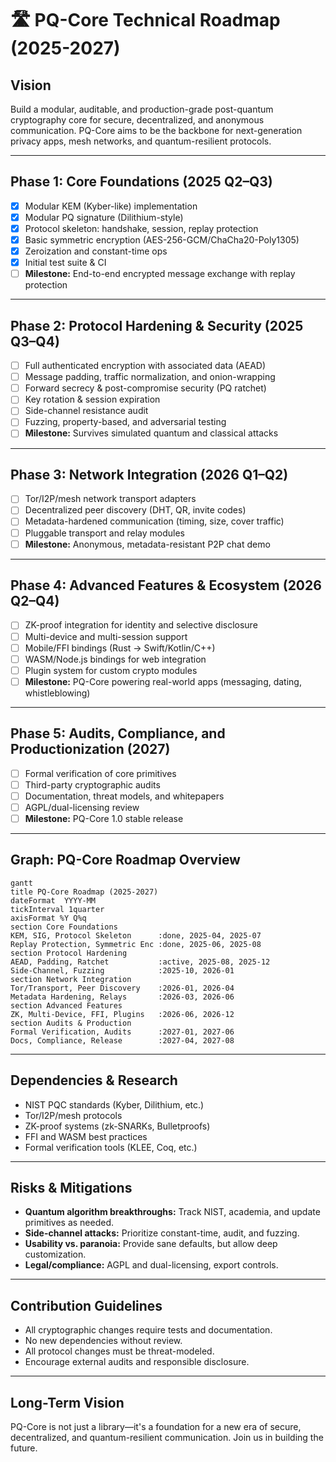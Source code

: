 # 🛣️ PQ-Core Technical Roadmap (2025-2027)

## Vision

Build a modular, auditable, and production-grade post-quantum cryptography core for secure, decentralized, and anonymous communication. PQ-Core aims to be the backbone for next-generation privacy apps, mesh networks, and quantum-resilient protocols.

---

## Phase 1: Core Foundations (2025 Q2–Q3)

- [x] Modular KEM (Kyber-like) implementation
- [x] Modular PQ signature (Dilithium-style)
- [x] Protocol skeleton: handshake, session, replay protection
- [x] Basic symmetric encryption (AES-256-GCM/ChaCha20-Poly1305)
- [x] Zeroization and constant-time ops
- [x] Initial test suite & CI
- [ ] **Milestone:** End-to-end encrypted message exchange with replay protection

---

## Phase 2: Protocol Hardening & Security (2025 Q3–Q4)

- [ ] Full authenticated encryption with associated data (AEAD)
- [ ] Message padding, traffic normalization, and onion-wrapping
- [ ] Forward secrecy & post-compromise security (PQ ratchet)
- [ ] Key rotation & session expiration
- [ ] Side-channel resistance audit
- [ ] Fuzzing, property-based, and adversarial testing
- [ ] **Milestone:** Survives simulated quantum and classical attacks

---

## Phase 3: Network Integration (2026 Q1–Q2)

- [ ] Tor/I2P/mesh network transport adapters
- [ ] Decentralized peer discovery (DHT, QR, invite codes)
- [ ] Metadata-hardened communication (timing, size, cover traffic)
- [ ] Pluggable transport and relay modules
- [ ] **Milestone:** Anonymous, metadata-resistant P2P chat demo

---

## Phase 4: Advanced Features & Ecosystem (2026 Q2–Q4)

- [ ] ZK-proof integration for identity and selective disclosure
- [ ] Multi-device and multi-session support
- [ ] Mobile/FFI bindings (Rust → Swift/Kotlin/C++)
- [ ] WASM/Node.js bindings for web integration
- [ ] Plugin system for custom crypto modules
- [ ] **Milestone:** PQ-Core powering real-world apps (messaging, dating, whistleblowing)

---

## Phase 5: Audits, Compliance, and Productionization (2027)

- [ ] Formal verification of core primitives
- [ ] Third-party cryptographic audits
- [ ] Documentation, threat models, and whitepapers
- [ ] AGPL/dual-licensing review
- [ ] **Milestone:** PQ-Core 1.0 stable release

---

## Graph: PQ-Core Roadmap Overview

```mermaid
gantt
title PQ-Core Roadmap (2025-2027)
dateFormat  YYYY-MM
tickInterval 1quarter
axisFormat %Y Q%q
section Core Foundations
KEM, SIG, Protocol Skeleton      :done, 2025-04, 2025-07
Replay Protection, Symmetric Enc :done, 2025-06, 2025-08
section Protocol Hardening
AEAD, Padding, Ratchet           :active, 2025-08, 2025-12
Side-Channel, Fuzzing            :2025-10, 2026-01
section Network Integration
Tor/Transport, Peer Discovery    :2026-01, 2026-04
Metadata Hardening, Relays       :2026-03, 2026-06
section Advanced Features
ZK, Multi-Device, FFI, Plugins   :2026-06, 2026-12
section Audits & Production
Formal Verification, Audits      :2027-01, 2027-06
Docs, Compliance, Release        :2027-04, 2027-08
```

---

## Dependencies & Research

- NIST PQC standards (Kyber, Dilithium, etc.)
- Tor/I2P/mesh protocols
- ZK-proof systems (zk-SNARKs, Bulletproofs)
- FFI and WASM best practices
- Formal verification tools (KLEE, Coq, etc.)

---

## Risks & Mitigations

- **Quantum algorithm breakthroughs:** Track NIST, academia, and update primitives as needed.
- **Side-channel attacks:** Prioritize constant-time, audit, and fuzzing.
- **Usability vs. paranoia:** Provide sane defaults, but allow deep customization.
- **Legal/compliance:** AGPL and dual-licensing, export controls.

---

## Contribution Guidelines

- All cryptographic changes require tests and documentation.
- No new dependencies without review.
- All protocol changes must be threat-modeled.
- Encourage external audits and responsible disclosure.

---

## Long-Term Vision

PQ-Core is not just a library—it's a foundation for a new era of secure, decentralized, and quantum-resilient communication. Join us in building the future.
